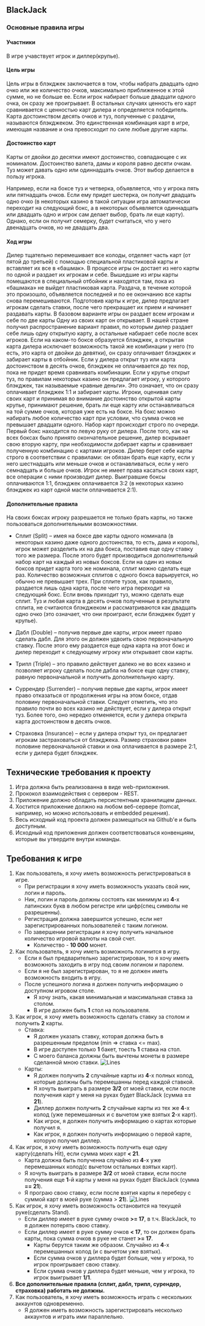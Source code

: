 ## BlackJack
### Основные правила игры
#### Участники
В игре учавствует игрок и диллер(крупье).

#### Цель игры
Цель игры в блэкджек заключается в том, чтобы набрать двадцать одно очко или же количество очков, максимально приближенное к этой сумме, но не больше ее. Если игрок набирает больше двадцати одного очка, он сразу же проигрывает. В остальных случаях ценность его карт сравнивается с ценностью карт дилера и определяется победитель. Карта достоинством десять очков и туз, полученные с раздачи, называются блэкджеком. Это единственная комбинация карт в игре, имеющая название и она превосходит по силе любые другие карты.

#### Достоинство карт
Карты от двойки до десятки имеют достоинство, совпадающее с их номиналом. Достоинство валета, дамы и короля равно десяти очкам. Туз может давать одно или одиннадцать очков. Этот выбор делается в пользу игрока.

Например, если на боксе туз и четверка, объявляется, что у игрока пять или пятнадцать очков. Если ему придет шестерка, он получит двадцать одно очко (в некоторых казино в такой ситуации игра автоматически переходит на следующий бокс, а в некоторых объявляется одиннадцать или двадцать одно и игрок сам делает выбор, брать ли еще карту). Однако, если он получит семерку, будет считаться, что у него двенадцать очков, но не двадцать два.

#### Ход игры
Дилер тщательно перемешивает все колоды, отделяет часть карт (от пятой до третьей) с помощью специальной пластиковой карты и вставляет их все в «башмак». В процессе игры он достает из него карты по одной и раздает их игрокам и себе. Вышедшие из игры карты помещаются в специальный отбойник и находятся там, пока из «башмака» не выйдет пластиковая карта.
Раздача, в течение которой это произошло, объявляется последней и по ее окончанию все карты снова перемешиваются.
Подготовив карты к игре, дилер предлагает игрокам сделать ставки, после чего прекращает их прием и начинает раздавать карты.
В базовом варианте игры он раздает всем игрокам и себе по две карты Одну из своих карт он открывает.
В нашей стране получил распространение вариант правил, по которым дилер раздает себе лишь одну открытую карту, а остальные набирает себе после всех игроков.
Если на каком-то боксе образуется блэкджек, а открытая карта дилера исключает возможность такой же комбинации у него (то есть, это карта от двойки до девятки), он сразу оплачивает блэкджек и забирает карты в отбойник.
Если у дилера открыт туз или карта достоинством в десять очков, блэкджек не оплачивается до тех пор, пока не придет время сравнивать комбинации.
Если у крупье открыт туз, по правилам некоторых казино он предлагает игроку, у которого блэкджек, так называемые «равные деньги». Это означает, что он сразу оплачивает блэкджек 1:1 и забирает карты.
Игроки, оценивая силу своих карт и принимая во внимание достоинство открытой карты крупье, принимают решение, брать ли еще карту или останавливаться на той сумме очков, которая уже есть на боксе.
На бокс можно набирать любое количество карт при условии, что сумма очков не превышает двадцати одного.
Набор карт происходит строго по очереди. Первый бокс находится по левую руку от дилера.
После того, как на всех боксах было принято окончательное решение, дилер вскрывает свою вторую карту, при необходимости добирает карты и сравнивает полученную комбинацию с картами игроков.
Дилер берет себе карты строго в соответствии с правилами: он обязан брать еще карту, если у него шестнадцать или меньше очков и останавливаться, если у него семнадцать и больше очков.
Игрок не имеет права касаться своих карт, все операции с ними производит дилер.
Выигравшие боксы оплачиваются 1:1, блэкджек оплачивается 3:2 (в некоторых казино блэкджек из карт одной масти оплачивается 2:1).

#### Дополнительные правила

На своих боксах игроку разрешается не только брать карты, но также пользоваться дополнительными возможностями.
 * Сплит (Split) – имея на боксе две карты одного номинала (в некоторых казино даже одного достоинства, то есть, дама и король), игрок может разделить их на два бокса, поставив еще одну ставку того же размера. После этого будет производиться дополнительный набор карт на каждый из новых боксов. Если на один из новых боксов придет карта того же номинала, сплит можно сделать еще раз. Количество возможных сплитов с одного бокса варьируется, но обычно не превышает трех. При сплите тузов, как правило, раздается лишь одна карта, после чего игра переходит на следующий бокс. Если вновь приходит туз, можно сделать еще сплит. Туз и любая карта в десять очков полученные в результате сплита, не считаются блэкджеком и рассматриваются как двадцать одно очко (это означает, что они проиграют, если блэкджек будет у крупье).

 * Дабл (Double) – получив первые две карты, игрок имеет право сделать дабл. Для этого он должен удвоить свою первоначальную ставку.
 После этого ему раздается еще одна карта на этот бокс и дилер переходит к следующему игроку или открывает свои карты.

 * Трипл (Triple) – это правило действует далеко не во всех казино и позволяет игроку сделать после дабла на боксе еще одну ставку,
 равную первоначальной и получить дополнительную карту.

 * Суррендер (Surrender) – получив первые две карты, игрок имеет право отказаться от продолжения игры на этом боксе,
 отдав половину первоначальной ставки. Следует отметить, что это правило почти во всех казино не действует, если у дилера открыт туз. Более того, оно нередко отменяется, если у дилера открыта карта достоинством в десять очков.

 * Страховка (Insurance) – если у дилера открыт туз, он предлагает игрокам застраховаться от блэкджека.
 Размер страховки равен половине первоначальной ставки и она оплачивается в размере 2:1, если у дилера будет блэкджек.

## Технические требования к проекту
 1. Игра должна быть реализованна в виде web-приложения.
 2. Прококол взаимодействия с сервером - REST.
 3. Приложение должно обладать персистентным хранилищем данных.
 4. Хостится приложение должно на любом веб-сервере (tomcat, например, но можно использовать и embedded решения).
 5. Весь исходный код проекта должен размещаться на Github'e и быть доступным.
 6. Исходный код приложения должен соответствоваться конвенциям, которые вы утвердите внутри команды.

## Требования к игре
 1. Как пользователь, я хочу иметь возможность регистрироваться в игре.
    * При регистрации я хочу иметь возможность указать свой ник, логин и пароль.
    * Ник, логин и пароль должны состоять как минимум из **4**-х латинских букв в любом регистре или цифр(спец символы не разрешенны).
    * Регистрация должна завершится успешно, если нет зарегистрированных пользователей с таким логином.
    * По завершении регистрации я хочу получить начальное количество игровой валюты на свой счет.
      * Количество - **10 000** монет.
 2. Как пользователь, я хочу иметь возможноть логинится в игру.
    * Если я был предварительно зарегистрирован, то я хочу иметь возможноть заходить в игру под своим логином и паролем.
    * Если я не был зарегистрирован, то я не должен иметь возможность входить в игру.
    * После успешного логина я должен получить информацию о доступном игровом столе.
      + Я хочу знать, какая минимальная и максимальная ставка за столом.
      + В игре должен быть **1** стол на пользователя.
 3. Как игрок, я хочу иметь возможность сделать ставку за столом и получить **2** карты.
    * Ставка:
      + Я должен указать ставку, которая должна быть в разрешенным пределом (min => ставка <= max).
      + В игре доступен только **1** бакет, тоесть **1** ставка на стол.
      + С моего баланса должны быть вычтены монеты в размере сделанной мною ставки.
      ![](https://github.com/rxn1d/courses/blob/master/projects/blackjack/black_jack.png "Lines")
    * Карты:
      + Я должен получить **2** случайные карты из **4**-х полных колод, которые должны быть перемешанны перед каждой ставкой.
      + Я хочуть выиграть в размере **3/2** от моей ставки, если после получения карт у меня на руках будет BlackJack (сумма **== 21**).
      + Диллер должен получить **2** случайные карты из тех же **4**-х колод (уже перемешанных и с вычетом уже взятых **2**-х карт).
      + Как игрок, я должен получить информацию о картах которые получил я.
      + Как игрок, я должен получить информацию о первой карте, которую получил диллер.
 4. Как игрок, я хочу иметь возможность получить еще одну карту(сделать Hit), если сумма моих карт **< 21**.
    * Карта должна быть полученна случайно из **4**-х уже перемешанных колод(с вычетом остальных взятых карт).
    * Я хочуть выиграть в размере **3/2** от моей ставки, если после получения еще **1**-й карты у меня на руках будет BlackJack (сумма **== 21**).
    * Я програю свою ставку, если после взятия карты я переберу с суммой карт в моей руке (сумма > **21**).
    ![](https://github.com/rxn1d/courses/blob/master/projects/blackjack/win.png "Lines")
 5. Как игрок, я хочу иметь возможность остановится на текущей руке(сделать Stand).
    * Если диллер имеет в руке сумму очков **>= 17**, в т.ч. BlackJack, то я должен потерять свою ставку.
    * Если диллер имеет в руке сумму очков **< 17**, то он должен брать карты, пока сумма очков в руке не станет **>= 17**.
      + Карты берутся таким же образом. Случайно из **4**-х перемешанных колод (и с вычетом уже взятых).
      + Если сумма очков у диллера будет больше, чем у игрока, то игрок проигрывает свою ставку.
      + Если сумма очков у диллера будет меньше, чем у игрока, то игрок выигрывает **1/1**.
 6. **Все дополнительные правила (сплит, дабл, трипл, сурендер, страховка) работать не должны.**
 7. Как пользователь, я хочу иметь возможность играть с нескольких аккаунтов одновременно.
    * Я должен иметь возможность зарегистрировать несколько аккаунтов и играть ими параллельно.
